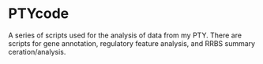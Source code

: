 # PTYcode
A series of scripts used for the analysis of data from my PTY.
There are scripts for gene annotation, regulatory feature analysis, and RRBS summary ceration/analysis. 
